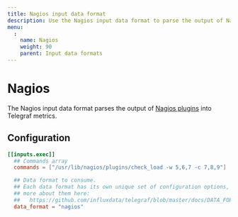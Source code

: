 ```yaml
---
title: Nagios input data format
description: Use the Nagios input data format to parse the output of Nagios plugins into Telegraf metrics.
menu:
  :
    name: Nagios
    weight: 90
    parent: Input data formats
---
```


# Nagios

The Nagios input data format parses the output of
[Nagios plugins](https://www.nagios.org/downloads/nagios-plugins/) into
Telegraf metrics.

## Configuration

```toml
[[inputs.exec]]
  ## Commands array
  commands = ["/usr/lib/nagios/plugins/check_load -w 5,6,7 -c 7,8,9"]

  ## Data format to consume.
  ## Each data format has its own unique set of configuration options, read
  ## more about them here:
  ##   https://github.com/influxdata/telegraf/blob/master/docs/DATA_FORMATS_INPUT.md
  data_format = "nagios"
```
